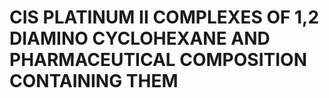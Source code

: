 # CIS PLATINUM II COMPLEXES OF 1,2 DIAMINO CYCLOHEXANE AND PHARMACEUTICAL COMPOSITION CONTAINING THEM
